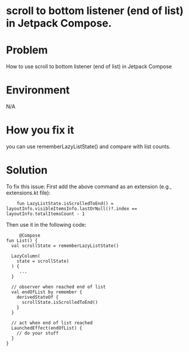 # scroll to bottom listener (end of list) in Jetpack Compose.

# Problem
How to use scroll to bottom listener (end of list) in Jetpack Compose


# Environment
N/A


# How you fix it
you can use rememberLazyListState() and compare with list counts.

# Solution
To fix this issue:
First add the above command as an extension (e.g., extensions.kt file):
```
    fun LazyListState.isScrolledToEnd() = layoutInfo.visibleItemsInfo.lastOrNull()?.index == layoutInfo.totalItemsCount - 1
```
Then use it in the following code:

```
     @Compose
fun List() {
  val scrollState = rememberLazyListState()

  LazyColumn(
    state = scrollState)
  ) {
     ...
  }

  // observer when reached end of list
  val endOfList by remember {
    derivedStateOf {
      scrollState.isScrolledToEnd()
    }
  }

  // act when end of list reached
  LaunchedEffect(endOfList) {
    // do your stuff
  }
}
```
